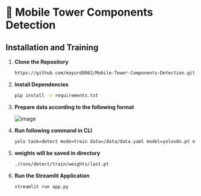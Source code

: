 # 🗼 Mobile Tower Components Detection

## Installation and Training

1. **Clone the Repository**
   
    ```bash
    https://github.com/mayurd8862/Mobile-Tower-Components-Detection.git
    ```

2. **Install Dependencies**
    ```bash
    pip install -r requirements.txt
    ```
3. **Prepare data according to the following format**
   
   ![image](https://github.com/user-attachments/assets/cae4913c-a21c-46c5-9a97-8a3370852bfd)


4. **Run following command in CLI**
    ```bash
    yolo task=detect mode=train data=/data/data.yaml model=yolov8n.pt epochs=10 imgsz=640
    ```
5. **weights will be saved in directory**
    ```bash
    ./runs/detect/train/weights/last.pt
    ```
6. **Run the Streamlit Application**
    ```bash
    streamlit run app.py
    ```
    
        
